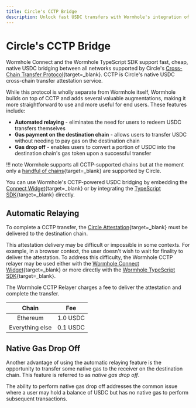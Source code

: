 ```yaml
---
title: Circle's CCTP Bridge
description: Unlock fast USDC transfers with Wormhole's integration of Circle's CCTP, featuring automatic relaying via the Wormhole relayer and native gas solutions.
---
```


# Circle's CCTP Bridge

Wormhole Connect and the Wormhole TypeScript SDK support fast, cheap, native USDC bridging between all networks supported by Circle's [Cross-Chain Transfer Protocol](https://www.circle.com/en/cross-chain-transfer-protocol){target=\_blank}. CCTP is Circle's native USDC cross-chain transfer attestation service.

While this protocol is wholly separate from Wormhole itself, Wormhole builds on top of CCTP and adds several valuable augmentations, making it more straightforward to use and more useful for end users. These features include:

- **Automated relaying** - eliminates the need for users to redeem USDC transfers themselves
- **Gas payment on the destination chain** - allows users to transfer USDC without needing to pay gas on the destination chain
- **Gas drop off** - enables users to convert a portion of USDC into the destination chain's gas token upon a successful transfer

!!! note
    Wormhole supports all CCTP-supported chains but at the moment only a [handful of chains](https://developers.circle.com/stablecoins/docs/supported-domains){target=\_blank} are supported by Circle.

You can use Wormhole's CCTP-powered USDC bridging by embedding the [Connect Widget](/build/applications/connect/overview/){target=\_blank} or by integrating the [TypeScript SDK](/build/applications/wormhole-sdk/){target=\_blank} directly.

## Automatic Relaying

To complete a CCTP transfer, the [Circle Attestation](https://developers.circle.com/stablecoins/reference/getattestation){target=\_blank} must be delivered to the destination chain.

This attestation delivery may be difficult or impossible in some contexts. For example, in a browser context, the user doesn't wish to wait for finality to deliver the attestation. To address this difficulty, the Wormhole CCTP relayer may be used either with the [Wormhole Connect Widget](/build/applications/connect/overview/){target=\_blank} or more directly with the [Wormhole TypeScript SDK](/build/applications/wormhole-sdk/){target=\_blank}.

The Wormhole CCTP Relayer charges a fee to deliver the attestation and complete the transfer.

|      Chain      |       Fee       |
|:---------------:|:---------------:|
|  Ethereum       |     1.0 USDC    |
| Everything else |     0.1 USDC    |

<!-- this is maybe the intended profit margin, but definitely not the total relaying cost, needs to be reviewed -->

## Native Gas Drop Off

Another advantage of using the automatic relaying feature is the opportunity to transfer some native gas to the receiver on the destination chain. This feature is referred to as _native gas drop off_.

The ability to perform native gas drop off addresses the common issue where a user may hold a balance of USDC but has no native gas to perform subsequent transactions.

<!-- 
!!! note
    Native gas drop off is limited to TODO 
-->